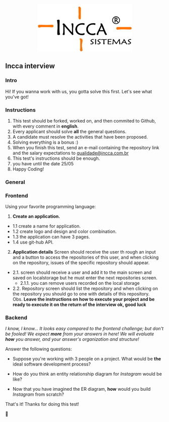 <p align="center">
<img src="/LogoOfficial.png" width="300" >
</p>

## Incca interview

### Intro

Hi! If you wanna work with us, you gotta solve this first. Let's see what you've got!

### Instructions

1. This test should be forked, worked on, and then commited to Github, with every comment in **english**.
2. Every applicant should solve **all** the general questions.
3. A candidate must resolve the activities that have been proposed.
4. Solving everything is a bonus :)
5. When you finish this test, send an e-mail containing the repository link and the salary expectations to <qualidade@incca.com.br>
6. This test's instructions should be enough.
7. you have until the date 25/05
8. Happy Coding!

### General

### Frontend

Using your favorite programming language:

1. **Create an application.**
-  1.1 create a name for application.
-  1.2 create logo and design and color combination.
-  1.3 the application can have 3 pages.
-  1.4 use git-hub API.

2. **Application details**
Screen should receive the user th rough an input and a button to access the repositories of this user, and when clicking on the repository, issues of the specific repository should appear.
- 2.1. screen should receive a user and add it to the main screen and saved on localstorage but he must enter the next repositories screen.
  - 2.1.1. you can remove users recorded on the local storage
- 2.2. Repository screen should list the repository and when clicking on the repository you should go to one with details of this repository.
<br>Obs. **Leave the instructions on how to execute your project and be ready to execute it on the return of the interview ok, good luck**


### Backend

_I know, I know... It looks easy compared to the frontend challenge; but don't be fooled! We expect **more** from your answers in here! We will evaluate **how** you answer, and your answer's organization and structure!_

Answer the following questions:
- Suppose you're working with 3 people on a project. What would be **the** ideal software development process?

- How do you think an entity relationship diagram for _Instagram_ would be like?

- Now that you have imagined the ER diagram, **how** would you build _Instagram_ from scratch?

That's it! Thanks for doing this test!

🚀
